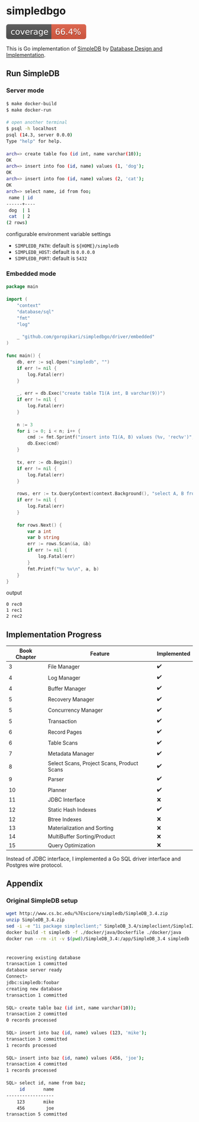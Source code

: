 # simpledbgo

[![coverage](https://raw.githubusercontent.com/goropikari/simpledbgo/gh-pages/coverage.svg)](https://goropikari.github.io/simpledbgo/coverage/)

This is Go implementation of [SimpleDB](http://cs.bc.edu/~sciore/simpledb/) by [Database Design and Implementation](https://link.springer.com/book/10.1007/978-3-030-33836-7).

## Run SimpleDB

### Server mode
```bash
$ make docker-build
$ make docker-run

# open another terminal
$ psql -h localhost
psql (14.3, server 0.0.0)
Type "help" for help.

arch=> create table foo (id int, name varchar(10));
OK
arch=> insert into foo (id, name) values (1, 'dog');
OK
arch=> insert into foo (id, name) values (2, 'cat');
OK
arch=> select name, id from foo;
 name | id
------+----
 dog  | 1
 cat  | 2
(2 rows)
```

configurable environment variable settings
- `SIMPLEDB_PATH`: default is `${HOME}/simpledb`
- `SIMPLEDB_HOST`: default is `0.0.0.0`
- `SIMPLEDB_PORT`: default is `5432`

### Embedded mode

```go
package main

import (
	"context"
	"database/sql"
	"fmt"
	"log"

	_ "github.com/goropikari/simpledbgo/driver/embedded"
)

func main() {
	db, err := sql.Open("simpledb", "")
	if err != nil {
		log.Fatal(err)
	}

	_, err = db.Exec("create table T1(A int, B varchar(9))")
	if err != nil {
		log.Fatal(err)
	}

	n := 3
	for i := 0; i < n; i++ {
		cmd := fmt.Sprintf("insert into T1(A, B) values (%v, 'rec%v')", i, i)
		db.Exec(cmd)
	}

	tx, err := db.Begin()
	if err != nil {
		log.Fatal(err)
	}

	rows, err := tx.QueryContext(context.Background(), "select A, B from T1")
	if err != nil {
		log.Fatal(err)
	}

	for rows.Next() {
		var a int
		var b string
		err := rows.Scan(&a, &b)
		if err != nil {
			log.Fatal(err)
		}
		fmt.Printf("%v %v\n", a, b)
	}
}
```

output
```
0 rec0
1 rec1
2 rec2
```


## Implementation Progress

| Book Chapter | Feature                                    | Implemented        |
|--------------|--------------------------------------------|--------------------|
| 3            | File Manager                               | :heavy_check_mark: |
| 4            | Log Manager                                | :heavy_check_mark: |
| 4            | Buffer Manager                             | :heavy_check_mark: |
| 5            | Recovery Manager                           | :heavy_check_mark: |
| 5            | Concurrency Manager                        | :heavy_check_mark: |
| 5            | Transaction                                | :heavy_check_mark: |
| 6            | Record Pages                               | :heavy_check_mark: |
| 6            | Table Scans                                | :heavy_check_mark: |
| 7            | Metadata Manager                           | :heavy_check_mark: |
| 8            | Select Scans, Project Scans, Product Scans | :heavy_check_mark: |
| 9            | Parser                                     | :heavy_check_mark: |
| 10           | Planner                                    | :heavy_check_mark: |
| 11           | JDBC Interface                             | :x:                |
| 12           | Static Hash Indexes                        | :heavy_check_mark: |
| 12           | Btree Indexes                              | :x:                |
| 13           | Materialization and Sorting                | :x:                |
| 14           | MultiBuffer Sorting/Product                | :x:                |
| 15           | Query Optimization                         | :x:                |

Instead of JDBC interface, I implemented a Go SQL driver interface and Postgres wire protocol.


## Appendix
### Original SimpleDB setup

```bash
wget http://www.cs.bc.edu/%7Esciore/simpledb/SimpleDB_3.4.zip
unzip SimpleDB_3.4.zip
sed -i -e "1i package simpleclient;" SimpleDB_3.4/simpleclient/SimpleIJ.java
docker build -t simpledb -f ./docker/java/Dockerfile ./docker/java
docker run --rm -it -v $(pwd)/SimpleDB_3.4:/app/SimpleDB_3.4 simpledb


recovering existing database
transaction 1 committed
database server ready
Connect>
jdbc:simpledb:foobar
creating new database
transaction 1 committed

SQL> create table baz (id int, name varchar(10));
transaction 2 committed
0 records processed

SQL> insert into baz (id, name) values (123, 'mike');
transaction 3 committed
1 records processed

SQL> insert into baz (id, name) values (456, 'joe');
transaction 4 committed
1 records processed

SQL> select id, name from baz;
     id       name
------------------
    123       mike
    456        joe
transaction 5 committed
```
